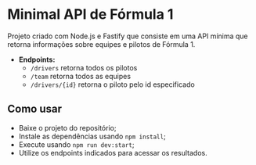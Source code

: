 # Minimal API de Fórmula 1

Projeto criado com Node.js e Fastify que consiste em uma API mínima que retorna informações sobre equipes e pilotos de Fórmula 1.



- **Endpoints:** 
  - `/drivers` retorna todos os pilotos
  - `/team` retorna todos as equipes
  - `/drivers/{id}` retorna o piloto pelo id especificado

## Como usar

- Baixe o projeto do repositório;
- Instale as dependências usando `npm install`;
- Execute usando `npm run dev:start`;
- Utilize os endpoints indicados para acessar os resultados.